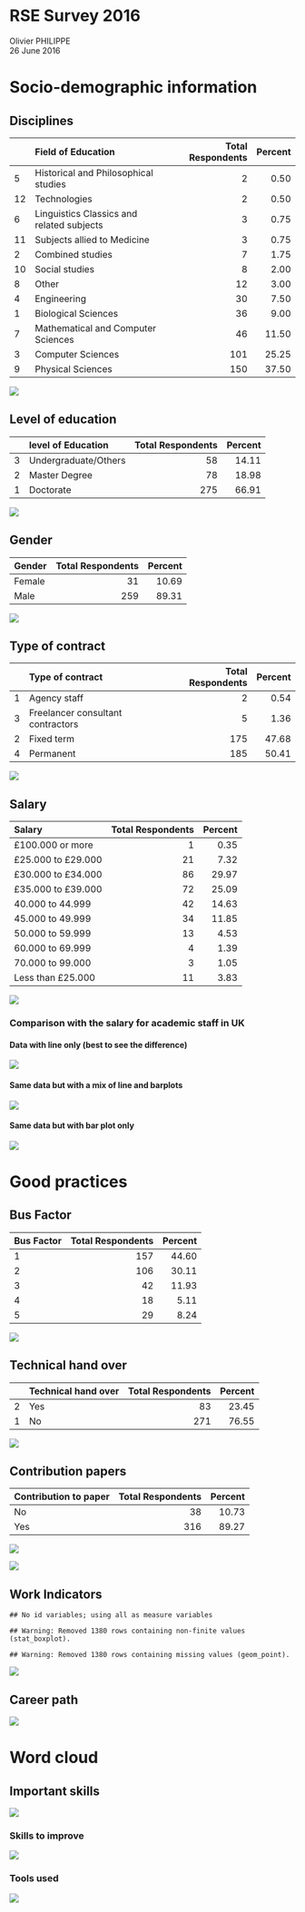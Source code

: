 # RSE Survey 2016
Olivier PHILIPPE  
26 June 2016  













# Socio-demographic information
## Disciplines


|   |Field of Education                         | Total Respondents| Percent|
|:--|:------------------------------------------|-----------------:|-------:|
|5  |Historical and Philosophical studies       |                 2|    0.50|
|12 |Technologies                               |                 2|    0.50|
|6  |Linguistics  Classics and related subjects |                 3|    0.75|
|11 |Subjects allied to Medicine                |                 3|    0.75|
|2  |Combined studies                           |                 7|    1.75|
|10 |Social studies                             |                 8|    2.00|
|8  |Other                                      |                12|    3.00|
|4  |Engineering                                |                30|    7.50|
|1  |Biological Sciences                        |                36|    9.00|
|7  |Mathematical and Computer Sciences         |                46|   11.50|
|3  |Computer Sciences                          |               101|   25.25|
|9  |Physical Sciences                          |               150|   37.50|

![](report_files/figure-html/unnamed-chunk-5-1.png)<!-- -->

## Level of education



|   |level of Education   | Total Respondents| Percent|
|:--|:--------------------|-----------------:|-------:|
|3  |Undergraduate/Others |                58|   14.11|
|2  |Master Degree        |                78|   18.98|
|1  |Doctorate            |               275|   66.91|

![](report_files/figure-html/unnamed-chunk-7-1.png)<!-- -->

## Gender





|Gender | Total Respondents| Percent|
|:------|-----------------:|-------:|
|Female |                31|   10.69|
|Male   |               259|   89.31|

![](report_files/figure-html/unnamed-chunk-9-1.png)<!-- -->

## Type of contract



|   |Type of contract                   | Total Respondents| Percent|
|:--|:----------------------------------|-----------------:|-------:|
|1  |Agency staff                       |                 2|    0.54|
|3  |Freelancer consultant  contractors |                 5|    1.36|
|2  |Fixed term                         |               175|   47.68|
|4  |Permanent                          |               185|   50.41|

![](report_files/figure-html/unnamed-chunk-10-1.png)<!-- -->


## Salary


|Salary             | Total Respondents| Percent|
|:------------------|-----------------:|-------:|
|£100.000 or more   |                 1|    0.35|
|£25.000 to £29.000 |                21|    7.32|
|£30.000 to £34.000 |                86|   29.97|
|£35.000 to £39.000 |                72|   25.09|
|40.000 to 44.999   |                42|   14.63|
|45.000 to 49.999   |                34|   11.85|
|50.000 to 59.999   |                13|    4.53|
|60.000 to 69.999   |                 4|    1.39|
|70.000 to 99.000   |                 3|    1.05|
|Less than £25.000  |                11|    3.83|

![](report_files/figure-html/unnamed-chunk-11-1.png)<!-- -->

### Comparison with the salary for academic staff in UK



#### Data with line only (best to see the difference)

![](report_files/figure-html/unnamed-chunk-13-1.png)<!-- -->

#### Same data but with a mix of line and barplots

![](report_files/figure-html/unnamed-chunk-14-1.png)<!-- -->



#### Same data but with bar plot only

![](report_files/figure-html/unnamed-chunk-15-1.png)<!-- -->


# Good practices

## Bus Factor


|Bus Factor | Total Respondents| Percent|
|:----------|-----------------:|-------:|
|1          |               157|   44.60|
|2          |               106|   30.11|
|3          |                42|   11.93|
|4          |                18|    5.11|
|5          |                29|    8.24|

![](report_files/figure-html/unnamed-chunk-16-1.png)<!-- -->

## Technical hand over


|   |Technical hand over | Total Respondents| Percent|
|:--|:-------------------|-----------------:|-------:|
|2  |Yes                 |                83|   23.45|
|1  |No                  |               271|   76.55|

![](report_files/figure-html/unnamed-chunk-17-1.png)<!-- -->


## Contribution papers


|Contribution to paper | Total Respondents| Percent|
|:---------------------|-----------------:|-------:|
|No                    |                38|   10.73|
|Yes                   |               316|   89.27|

![](report_files/figure-html/unnamed-chunk-18-1.png)<!-- -->




![](report_files/figure-html/unnamed-chunk-20-1.png)<!-- -->

## Work Indicators


```
## No id variables; using all as measure variables
```


```
## Warning: Removed 1380 rows containing non-finite values (stat_boxplot).
```

```
## Warning: Removed 1380 rows containing missing values (geom_point).
```

![](report_files/figure-html/unnamed-chunk-22-1.png)<!-- -->

## Career path




![](report_files/figure-html/unnamed-chunk-24-1.png)<!-- -->


# Word cloud

## Important skills




![](report_files/figure-html/unnamed-chunk-26-1.png)<!-- -->


### Skills to improve


 
![](report_files/figure-html/unnamed-chunk-28-1.png)<!-- -->

### Tools used




![](report_files/figure-html/unnamed-chunk-30-1.png)<!-- -->
